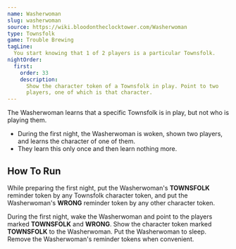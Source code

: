 ```yaml
---
name: Washerwoman
slug: washerwoman
source: https://wiki.bloodontheclocktower.com/Washerwoman
type: Townsfolk
game: Trouble Brewing
tagLine:
  You start knowing that 1 of 2 players is a particular Townsfolk.
nightOrder:
  first:
    order: 33
    description:
      Show the character token of a Townsfolk in play. Point to two
      players, one of which is that character.
---
```


The Washerwoman learns that a specific Townsfolk is in play, but not who
is playing them.

- During the first night, the Washerwoman is woken, shown two players,
  and learns the character of one of them.
- They learn this only once and then learn nothing more.

## How To Run

While preparing the first night, put the Washerwoman's **TOWNSFOLK**
reminder token by any Townsfolk character token, and put the
Washerwoman's **WRONG** reminder token by any other character token.

During the first night, wake the Washerwoman and point to the players
marked **TOWNSFOLK** and **WRONG**. Show the character token marked
**TOWNSFOLK** to the Washerwoman. Put the Washerwoman to sleep. Remove
the Washerwoman's reminder tokens when convenient.
